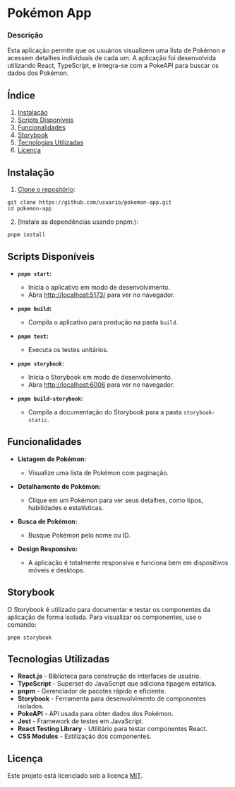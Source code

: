 # Pokémon App

### Descrição
Esta aplicação permite que os usuários visualizem uma lista de Pokémon e acessem detalhes individuais de cada um. A aplicação foi desenvolvida utilizando React, TypeScript, e integra-se com a PokeAPI para buscar os dados dos Pokémon.

## Índice
1. [Instalação](#instalação)
2. [Scripts Disponíveis](#scripts-disponíveis)
3. [Funcionalidades](#funcionalidades)
4. [Storybook](#storybook)
5. [Tecnologias Utilizadas](#tecnologias-utilizadas)
6. [Licença](#licença)

## Instalação

1. [Clone o repositório](#clone-o-repositório):
```
git clone https://github.com/usuario/pokemon-app.git
cd pokemon-app
```

2. [Instale as dependências usando pnpm:):
```
pnpm install
```

## Scripts Disponíveis

- **`pnpm start`:**
    - Inicia o aplicativo em modo de desenvolvimento.
    - Abra [http://localhost:5173/](http://localhost:5173/) para ver no navegador.

- **`pnpm build`:**
    - Compila o aplicativo para produção na pasta `build`.

- **`pnpm test`:**
    - Executa os testes unitários.

- **`pnpm storybook`:**
    - Inicia o Storybook em modo de desenvolvimento.
    - Abra [http://localhost:6006](http://localhost:6006) para ver no navegador.

- **`pnpm build-storybook`:**
    - Compila a documentação do Storybook para a pasta `storybook-static`.

## Funcionalidades

- **Listagem de Pokémon:**
    - Visualize uma lista de Pokémon com paginação.

- **Detalhamento de Pokémon:**
    - Clique em um Pokémon para ver seus detalhes, como tipos, habilidades e estatísticas.

- **Busca de Pokémon:**
    - Busque Pokémon pelo nome ou ID.

- **Design Responsivo:**
    - A aplicação é totalmente responsiva e funciona bem em dispositivos móveis e desktops.


## Storybook
O Storybook é utilizado para documentar e testar os componentes da aplicação de forma isolada.
Para visualizar os componentes, use o comando:

```
pnpm storybook
```

## Tecnologias Utilizadas

- **React.js** - Biblioteca para construção de interfaces de usuário.
- **TypeScript** - Superset do JavaScript que adiciona tipagem estática.
- **pnpm** - Gerenciador de pacotes rápido e eficiente.
- **Storybook** - Ferramenta para desenvolvimento de componentes isolados.
- **PokeAPI** - API usada para obter dados dos Pokémon.
- **Jest** - Framework de testes em JavaScript.
- **React Testing Library** - Utilitário para testar componentes React.
- **CSS Modules** - Estilização dos componentes.

## Licença

Este projeto está licenciado sob a licença [MIT](./LICENSE).
